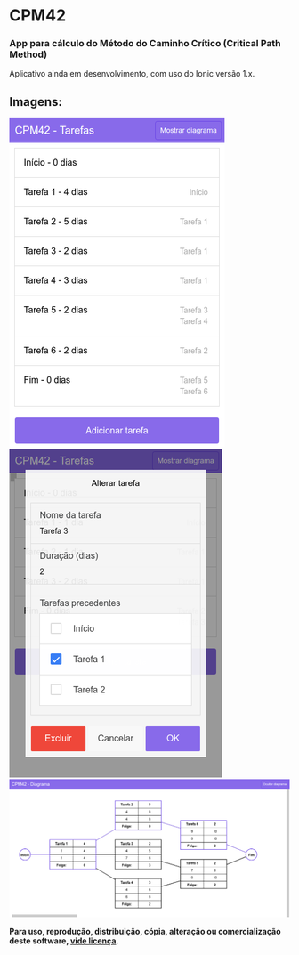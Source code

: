 # CPM42

### App para cálculo do Método do Caminho Crítico (Critical Path Method)

Aplicativo ainda em desenvolvimento, com uso do Ionic versão 1.x.

## Imagens:  
![Lista de tarefas](docs/prints/print_lista.png)
![Alteração](docs/prints/print_alterar.png)  
![Diagrama](docs/prints/print_diagrama.png)  

**Para uso, reprodução, distribuição, cópia, alteração ou comercialização deste software, [vide licença](LICENSE).**